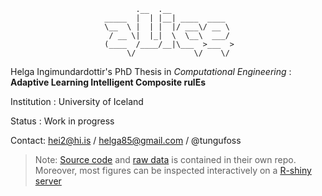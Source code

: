                                 .__  .__              
                         _____  |  | |__| ____  ____  
                         \__  \ |  | |  |/ ___\/ __ \ 
                          / __ \|  |_|  \  \__\  ___/ 
                         (____  /____/__|\___  >___  >
                              \/             \/    \/ 

Helga Ingimundardottir's PhD Thesis in *Computational Engineering* : **Adaptive Learning Intelligent Composite rulEs**

Institution
 : University of Iceland 

Status
 : Work in progress

Contact: hei2@hi.is / helga85@gmail.com / @tungufoss

> Note: [Source code](https://github.com/tungufoss/alice.code) and [raw data](https://github.com/tungufoss/alice.data) is contained in their own repo. 
> Moreover, most figures can be inspected interactively on a [R-shiny server](http://tgax89.rhi.hi.is:3838/alice/)

